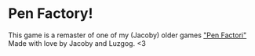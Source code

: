 # Pen Factory!
This game is a remaster of one of my (Jacoby) older games ["Pen Factori"](https://topazplayz.itch.io/pen-factori)
Made with love by Jacoby and Luzgog. <3
